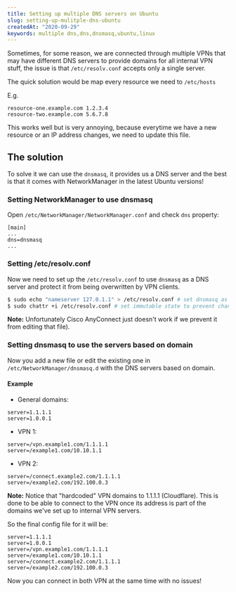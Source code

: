 ```yaml
---
title: Setting up multiple DNS servers on Ubuntu
slug: setting-up-mulitple-dns-ubuntu
createdAt: "2020-09-29"
keywords: multiple dns,dns,dnsmasq,ubuntu,linux
---
```


Sometimes, for some reason, we are connected through multiple VPNs that may have different DNS servers to provide domains for all internal VPN stuff, the issue is that `/etc/resolv.conf` accepts only a single server.

The quick solution would be map every resource we need to `/etc/hosts`

E.g.

```plaintext
resource-one.example.com 1.2.3.4
resource-two.example.com 5.6.7.8
```

This works well but is very annoying, because everytime we have a new resource or an IP address changes, we need to update this file.

## The solution

To solve it we can use the `dnsmasq`, it provides us a DNS server and the best is that it comes with NetworkManager in the latest Ubuntu versions!

### Setting NetworkManager to use dnsmasq

Open `/etc/NetworkManager/NetworkManager.conf` and check `dns` property:

```plaintext
[main]
...
dns=dnsmasq
...
```

### Setting /etc/resolv.conf

Now we need to set up the `/etc/resolv.conf` to use `dnsmasq` as a DNS server and protect it from being overwritten by VPN clients.

```bash
$ sudo echo "nameserver 127.0.1.1" > /etc/resolv.conf # set dnsmasq as DNS server
$ sudo chattr +i /etc/resolv.conf # set immutable state to prevent changes to the file
```

**Note:** Unfortunately Cisco AnyConnect just doesn't work if we prevent it from editing that file).

### Setting dnsmasq to use the servers based on domain

Now you add a new file or edit the existing one in `/etc/NetworkManager/dnsmasq.d` with the DNS servers based on domain.

#### Example

- General domains:

```plaintext
server=1.1.1.1
server=1.0.0.1
```

- VPN 1:

```plaintext
server=/vpn.example1.com/1.1.1.1
server=/example1.com/10.10.1.1
```

- VPN 2:

```plaintext
server=/connect.example2.com/1.1.1.1
server=/example2.com/192.100.0.3
```

**Note:** Notice that "hardcoded" VPN domains to 1.1.1.1 (Cloudflare). This is done to be able to connect to the VPN once its address is part of the domains we've set up to internal VPN servers.

So the final config file for it will be:

```plaintext
server=1.1.1.1
server=1.0.0.1
server=/vpn.example1.com/1.1.1.1
server=/example1.com/10.10.1.1
server=/connect.example2.com/1.1.1.1
server=/example2.com/192.100.0.3
```

Now you can connect in both VPN at the same time with no issues!
